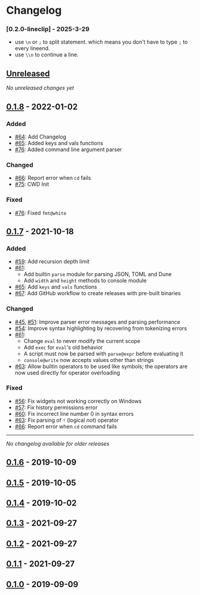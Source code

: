 # Changelog
### [0.2.0-lineclip] - 2025-3-29
- use `\n` or `;` to split statement. which means you don't have to type `;` to every lineend.
- use `\\n` to continue a line.

## [Unreleased]

*No unreleased changes yet*

## [0.1.8] - 2022-01-02

### Added
- [#64](https://github.com/adam-mcdaniel/dune/pull/64): Add Changelog
- [#65](https://github.com/adam-mcdaniel/dune/pull/65): Added keys and vals functions
- [#76](https://github.com/adam-mcdaniel/dune/pull/76): Added command line argument parser

### Changed
- [#66](https://github.com/adam-mcdaniel/dune/pull/66): Report error when `cd` fails
- [#75](https://github.com/adam-mcdaniel/dune/pull/75): CWD Init

### Fixed
- [#76](https://github.com/adam-mcdaniel/dune/pull/76): Fixed `fmt@white`

## [0.1.7] - 2021-10-18

### Added
- [#59](https://github.com/adam-mcdaniel/dune/pull/59): Add recursion depth limit
- [#61](https://github.com/adam-mcdaniel/dune/pull/61):
    * Add builtin `parse` module for parsing JSON, TOML and Dune
    * Add `width` and `height` methods to console module
- [#65](https://github.com/adam-mcdaniel/dune/pull/65): Add `keys` and `vals` functions
- [#67](https://github.com/adam-mcdaniel/dune/pull/67): Add GitHub workflow to create releases with pre-built binaries

### Changed
- [#45](https://github.com/adam-mcdaniel/dune/pull/45), [#51](https://github.com/adam-mcdaniel/dune/pull/51): Improve parser error messages and parsing performance
- [#54](https://github.com/adam-mcdaniel/dune/pull/54): Improve syntax highlighting by recovering from tokenizing errors
- [#61](https://github.com/adam-mcdaniel/dune/pull/61):
    * Change `eval` to never modify the current scope
    * Add `exec` for `eval`'s old behavior
    * A script must now be parsed with `parse@expr` before evaluating it
    * `console@write` now accepts values other than strings
- [#63](https://github.com/adam-mcdaniel/dune/pull/63): Allow builtin operators to be used like symbols; the operators are now used directly for operator overloading

### Fixed
- [#56](https://github.com/adam-mcdaniel/dune/pull/56): Fix widgets not working correctly on Windows
- [#57](https://github.com/adam-mcdaniel/dune/pull/57): Fix history permissions error
- [#60](https://github.com/adam-mcdaniel/dune/pull/60): Fix incorrect line number 0 in syntax errors
- [#63](https://github.com/adam-mcdaniel/dune/pull/63): Fix parsing of `!` (logical *not*) operator
- [#66](https://github.com/adam-mcdaniel/dune/pull/66): Report error when `cd` command fails

---------

*No changelog available for older releases*

## [0.1.6] - 2019-10-09
## [0.1.5] - 2019-10-05
## [0.1.4] - 2019-10-02
## [0.1.3] - 2021-09-27
## [0.1.2] - 2021-09-27
## [0.1.1] - 2021-09-27
## [0.1.0] - 2019-09-09

[Unreleased]: https://github.com/adam-mcdaniel/dune/compare/v0.1.8...HEAD
[0.1.8]: https://crates.io/crates/dune/0.1.8
[0.1.7]: https://crates.io/crates/dune/0.1.7
[0.1.6]: https://crates.io/crates/dune/0.1.6
[0.1.5]: https://crates.io/crates/dune/0.1.5
[0.1.4]: https://crates.io/crates/dune/0.1.4
[0.1.3]: https://crates.io/crates/dune/0.1.3
[0.1.2]: https://crates.io/crates/dune/0.1.2
[0.1.1]: https://crates.io/crates/dune/0.1.1
[0.1.0]: https://crates.io/crates/dune/0.1.0

